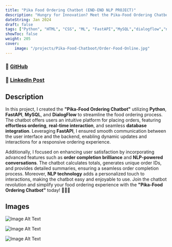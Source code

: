```yaml
---
title: "Pika Food Ordering Chatbot (END-END NLP PROJECT)"
description: "Hungry for Innovation? Meet the Pika-Food Ordering Chatbot!"
dateString: Jan 2024
draft: false
tags: ["Python", "HTML", "CSS", "ML", "FastAPI","MySQL","dialogflow","ngrok"]
showToc: false
weight: 205
cover:
    image: "/projects/Pika-Food-Chatboot/Order-Food-Online.jpg"
--- 
```

### 🔗 [GitHub](https://github.com/VarsaGupta/Pika-Food_Ordering_Chatbot)
### 🔗 [LinkedIn Post](https://www.linkedin.com/posts/varsa-gupta-027104265_chatbot-nlp-python-activity-7146623275744247808-Y0AM?utm_source=share&utm_medium=member_desktop)

## Description

In this project, I created the **"Pika-Food Ordering Chatbot"** utilizing **Python**, **FastAPI**, **MySQL**, and **DialogFlow** to streamline the food ordering process. The chatbot offers users an intuitive platform for placing orders, featuring **effortless ordering**, **real-time interaction**, and seamless **database integration**. Leveraging **FastAPI**, I ensured smooth communication between the user interface and the backend, enabling dynamic updates and interactions for a responsive ordering experience.

Additionally, I focused on enhancing user satisfaction by incorporating advanced features such as **order completion brilliance** and **NLP-powered conversations**. The chatbot calculates totals, generates unique order IDs, and provides detailed summaries, ensuring a seamless order completion process. Moreover, **NLP technology** adds a personalized touch to interactions, making the chatbot easy and enjoyable to use. Join the chatbot revolution and simplify your food ordering experience with the **"Pika-Food Ordering Chatbot"** today! 🍔🤖🌟

## Images
![Image Alt Text](/projects/Pika-Food-Chatboot/PikaBot01.png) 


![Image Alt Text](/projects/Pika-Food-Chatboot/PikaBot02.png)


![Image Alt Text](/projects/Pika-Food-Chatboot/PikaBot03.png)
